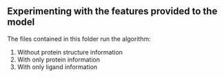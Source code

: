 ## Experimenting with the features provided to the model

The files contained in this folder run the algorithm:

1) Without protein structure information
2) With only protein information
3) With only ligand information